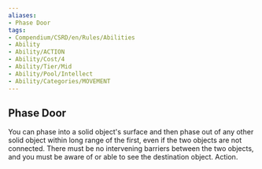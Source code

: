 ```yaml
---
aliases:
- Phase Door
tags:
- Compendium/CSRD/en/Rules/Abilities
- Ability
- Ability/ACTION
- Ability/Cost/4
- Ability/Tier/Mid
- Ability/Pool/Intellect
- Ability/Categories/MOVEMENT
---
```


  
## Phase Door  
You can phase into a solid object's surface and then phase out of any other solid object within long range of the first, even if the two objects are not connected. There must be no intervening barriers between the two objects, and you must be aware of or able to see the destination object. Action. 
